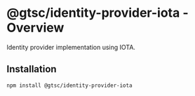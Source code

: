 # @gtsc/identity-provider-iota - Overview

Identity provider implementation using IOTA.

## Installation

```shell
npm install @gtsc/identity-provider-iota
```
